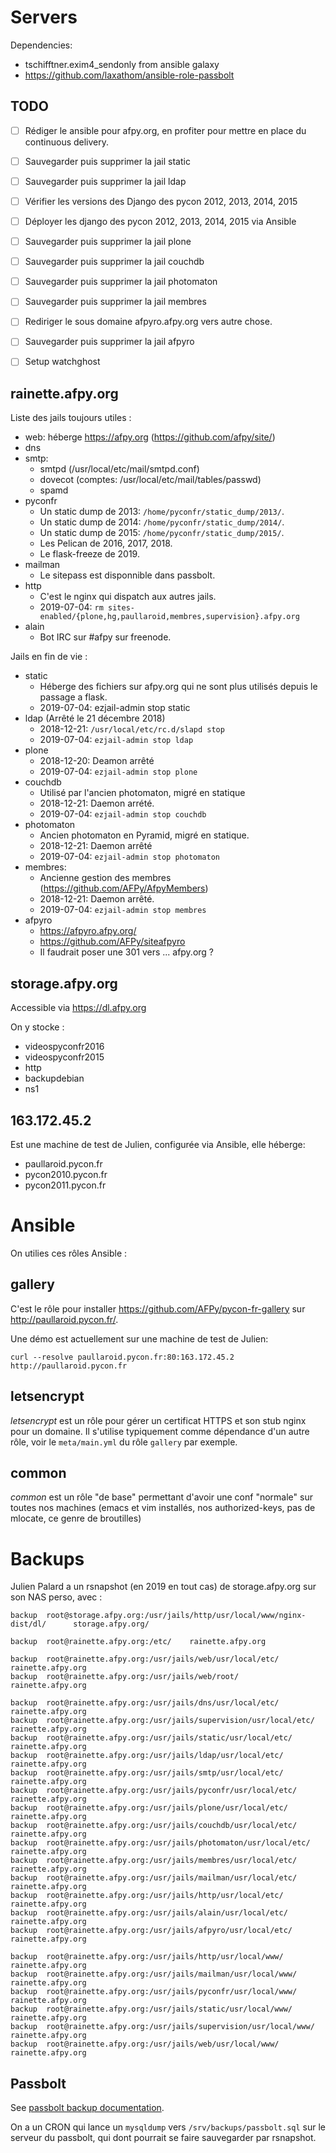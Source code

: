 # Servers

Dependencies:
 - tschifftner.exim4_sendonly from ansible galaxy
 - https://github.com/laxathom/ansible-role-passbolt


## TODO

- [ ] Rédiger le ansible pour afpy.org, en profiter pour mettre en place du continuous delivery.
- [ ] Sauvegarder puis supprimer la jail static
- [ ] Sauvegarder puis supprimer la jail ldap
- [ ] Vérifier les versions des Django des pycon 2012, 2013, 2014, 2015
- [ ] Déployer les django des pycon 2012, 2013, 2014, 2015 via Ansible
- [ ] Sauvegarder puis supprimer la jail plone
- [ ] Sauvegarder puis supprimer la jail couchdb
- [ ] Sauvegarder puis supprimer la jail photomaton
- [ ] Sauvegarder puis supprimer la jail membres
- [ ] Rediriger le sous domaine afpyro.afpy.org vers autre chose.
- [ ] Sauvegarder puis supprimer la jail afpyro
- [ ] Setup watchghost


## rainette.afpy.org

Liste des jails toujours utiles :

- web: héberge https://afpy.org (https://github.com/afpy/site/)
- dns
- smtp:
  - smtpd (/usr/local/etc/mail/smtpd.conf)
  - dovecot (comptes: /usr/local/etc/mail/tables/passwd)
  - spamd
- pyconfr
  - Un static dump de 2013: `/home/pyconfr/static_dump/2013/`.
  - Un static dump de 2014: `/home/pyconfr/static_dump/2014/`.
  - Un static dump de 2015: `/home/pyconfr/static_dump/2015/`.
  - Les Pelican de 2016, 2017, 2018.
  - Le flask-freeze de 2019.
- mailman
  - Le sitepass est disponnible dans passbolt.
- http
  - C'est le nginx qui dispatch aux autres jails.
  - 2019-07-04: `rm sites-enabled/{plone,hg,paullaroid,membres,supervision}.afpy.org`
- alain
  - Bot IRC sur #afpy sur freenode.


Jails en fin de vie :

- static
  - Héberge des fichiers sur afpy.org qui ne sont plus utilisés depuis le passage a flask.
  - 2019-07-04: ezjail-admin stop static
- ldap (Arrêté le 21 décembre 2018)
  - 2018-12-21: `/usr/local/etc/rc.d/slapd stop`
  - 2019-07-04: `ezjail-admin stop ldap`
- plone
  - 2018-12-20: Deamon arrêté
  - 2019-07-04: `ezjail-admin stop plone`
- couchdb
  - Utilisé par l'ancien photomaton, migré en statique
  - 2018-12-21: Daemon arrété.
  - 2019-07-04: `ezjail-admin stop couchdb`
- photomaton
  - Ancien photomaton en Pyramid, migré en statique.
  - 2018-12-21: Daemon arrêté
  - 2019-07-04: `ezjail-admin stop photomaton`
- membres:
  - Ancienne gestion des membres (https://github.com/AFPy/AfpyMembers)
  - 2018-12-21: Daemon arrêté.
  - 2019-07-04: `ezjail-admin stop membres`
- afpyro
  - https://afpyro.afpy.org/
  - https://github.com/AFPy/siteafpyro
  - Il faudrait poser une 301 vers ... afpy.org ?


## storage.afpy.org

Accessible via https://dl.afpy.org

On y stocke :

- videospyconfr2016
- videospyconfr2015
- http
- backupdebian
- ns1


## 163.172.45.2

Est une machine de test de Julien, configurée via Ansible, elle héberge:

- paullaroid.pycon.fr
- pycon2010.pycon.fr
- pycon2011.pycon.fr


# Ansible

On utilies ces rôles Ansible :


## gallery

C'est le rôle pour installer https://github.com/AFPy/pycon-fr-gallery
sur http://paullaroid.pycon.fr/.

Une démo est actuellement sur une machine de test de Julien:

    curl --resolve paullaroid.pycon.fr:80:163.172.45.2 http://paullaroid.pycon.fr


## letsencrypt

*letsencrypt* est un rôle pour gérer un certificat HTTPS et son stub
nginx pour un domaine. Il s'utilise typiquement comme dépendance d'un
autre rôle, voir le `meta/main.yml` du rôle `gallery` par exemple.


## common

*common* est un rôle "de base" permettant d'avoir une conf "normale"
sur toutes nos machines (emacs et vim installés, nos authorized-keys,
pas de mlocate, ce genre de broutilles)


# Backups

Julien Palard a un rsnapshot (en 2019 en tout cas) de storage.afpy.org
sur son NAS perso, avec :

```
backup  root@storage.afpy.org:/usr/jails/http/usr/local/www/nginx-dist/dl/      storage.afpy.org/

backup  root@rainette.afpy.org:/etc/    rainette.afpy.org

backup  root@rainette.afpy.org:/usr/jails/web/usr/local/etc/    rainette.afpy.org
backup  root@rainette.afpy.org:/usr/jails/web/root/     rainette.afpy.org

backup  root@rainette.afpy.org:/usr/jails/dns/usr/local/etc/    rainette.afpy.org
backup  root@rainette.afpy.org:/usr/jails/supervision/usr/local/etc/    rainette.afpy.org
backup  root@rainette.afpy.org:/usr/jails/static/usr/local/etc/ rainette.afpy.org
backup  root@rainette.afpy.org:/usr/jails/ldap/usr/local/etc/   rainette.afpy.org
backup  root@rainette.afpy.org:/usr/jails/smtp/usr/local/etc/   rainette.afpy.org
backup  root@rainette.afpy.org:/usr/jails/pyconfr/usr/local/etc/        rainette.afpy.org
backup  root@rainette.afpy.org:/usr/jails/plone/usr/local/etc/  rainette.afpy.org
backup  root@rainette.afpy.org:/usr/jails/couchdb/usr/local/etc/        rainette.afpy.org
backup  root@rainette.afpy.org:/usr/jails/photomaton/usr/local/etc/     rainette.afpy.org
backup  root@rainette.afpy.org:/usr/jails/membres/usr/local/etc/        rainette.afpy.org
backup  root@rainette.afpy.org:/usr/jails/mailman/usr/local/etc/        rainette.afpy.org
backup  root@rainette.afpy.org:/usr/jails/http/usr/local/etc/   rainette.afpy.org
backup  root@rainette.afpy.org:/usr/jails/alain/usr/local/etc/  rainette.afpy.org
backup  root@rainette.afpy.org:/usr/jails/afpyro/usr/local/etc/ rainette.afpy.org

backup  root@rainette.afpy.org:/usr/jails/http/usr/local/www/   rainette.afpy.org
backup  root@rainette.afpy.org:/usr/jails/mailman/usr/local/www/        rainette.afpy.org
backup  root@rainette.afpy.org:/usr/jails/pyconfr/usr/local/www/        rainette.afpy.org
backup  root@rainette.afpy.org:/usr/jails/static/usr/local/www/ rainette.afpy.org
backup  root@rainette.afpy.org:/usr/jails/supervision/usr/local/www/    rainette.afpy.org
backup  root@rainette.afpy.org:/usr/jails/web/usr/local/www/    rainette.afpy.org
```


## Passbolt

See [passbolt backup documentation](https://help.passbolt.com/hosting/backup).

On a un CRON qui lance un `mysqldump` vers `/srv/backups/passbolt.sql`
sur le serveur du passbolt, qui dont pourrait se faire sauvegarder par rsnapshot.
